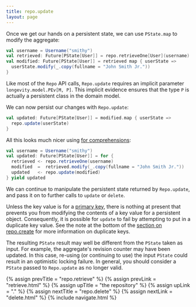 ```yaml
---
title: repo.update
layout: page
---
```


Once we get our hands on a persistent state, we can use `PState.map`
to modify the aggregate:

```scala
val username = Username("smithy")
val retrieved: Future[PState[User]] = repo.retrieveOne[User](username)
val modified: Future[PState[User]] = retrieved map { userState =>
  userState.modify(_.copy(fullname = "John Smith Jr."))
}
```

Like most of the `Repo` API calls, `Repo.update` requires an implicit parameter
`longevity.model.PEv[M, P]`. This implicit evidence ensures that the type `P` is actually a
persistent class in the domain model.

We can now persist our changes with `Repo.update`:

```scala
val updated: Future[PState[User]] = modified.map { userState =>
  repo.update(userState)
}
```

All this looks much nicer using [for
comprehensions](http://docs.scala-lang.org/tutorials/FAQ/yield.html):

```scala
val username = Username("smithy")
val updated: Future[PState[User]] = for {
  retrieved <- repo.retrieveOne(username)
  modified  =  retrieved.modify(_.copy(fullname = "John Smith Jr."))
  updated   <- repo.update(modified)
} yield updated
```

We can continue to manipulate the persistent state returned by
`Repo.update`, and pass it on to further calls to `update` or `delete`.

Unless the key value is for a [primary key](../ptype/primary-keys.html), there is nothing at present
that prevents you from modifying the contents of a key value for a persistent object. Consequently,
it is possible for `update` to fail by attempting to put in a duplicate key value. See the note at
the bottom of the [section on repo.create](create.html) for more information on duplicate keys.

The resulting `PState` result may well be different from the `PState`
taken as input. For example, the aggregate's revision counter may have
been updated. In this case, re-using (or continuing to use) the input
`PState` could result in an optimistic locking failure. In general,
you should consider a `PState` passed to `Repo.update` as no longer valid.

{% assign prevTitle = "repo.retrieve" %}
{% assign prevLink  = "retrieve.html" %}
{% assign upTitle   = "the repository" %}
{% assign upLink    = "." %}
{% assign nextTitle = "repo.delete" %}
{% assign nextLink  = "delete.html" %}
{% include navigate.html %}
